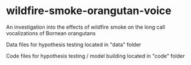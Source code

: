 # wildfire-smoke-orangutan-voice
An investigation into the effects of wildfire smoke on the long call vocalizations of Bornean orangutans

Data files for hypothesis testing located in "data" folder

Code files for hypothesis testing / model building located in "code" folder